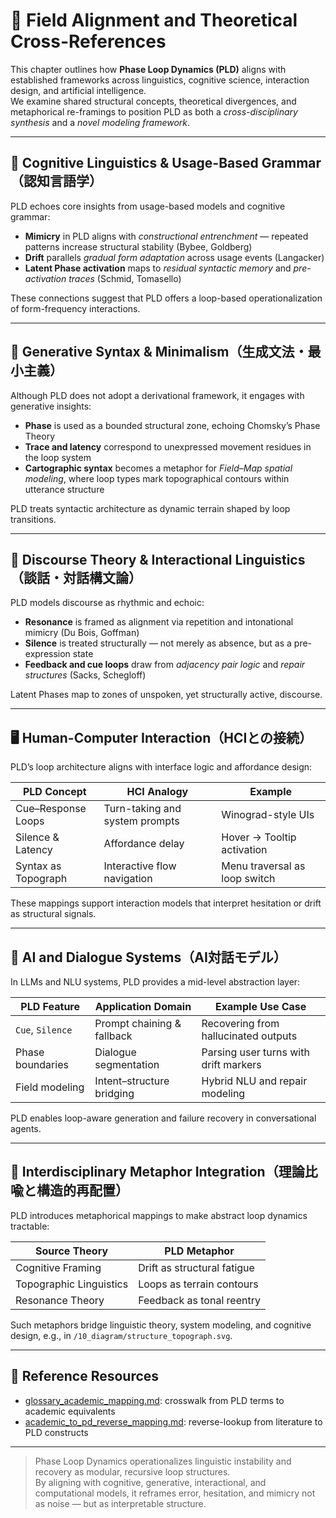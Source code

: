# 📘 Field Alignment and Theoretical Cross-References

This chapter outlines how **Phase Loop Dynamics (PLD)** aligns with established frameworks across linguistics, cognitive science, interaction design, and artificial intelligence.  
We examine shared structural concepts, theoretical divergences, and metaphorical re-framings to position PLD as both a *cross-disciplinary synthesis* and a *novel modeling framework*.

---

## 🧠 Cognitive Linguistics & Usage-Based Grammar（認知言語学）

PLD echoes core insights from usage-based models and cognitive grammar:

- **Mimicry** in PLD aligns with *constructional entrenchment* — repeated patterns increase structural stability (Bybee, Goldberg)  
- **Drift** parallels *gradual form adaptation* across usage events (Langacker)  
- **Latent Phase activation** maps to *residual syntactic memory* and *pre-activation traces* (Schmid, Tomasello)  

These connections suggest that PLD offers a loop-based operationalization of form-frequency interactions.

---

## 🧬 Generative Syntax & Minimalism（生成文法・最小主義）

Although PLD does not adopt a derivational framework, it engages with generative insights:

- **Phase** is used as a bounded structural zone, echoing Chomsky’s Phase Theory  
- **Trace and latency** correspond to unexpressed movement residues in the loop system  
- **Cartographic syntax** becomes a metaphor for *Field–Map spatial modeling*, where loop types mark topographical contours within utterance structure  

PLD treats syntactic architecture as dynamic terrain shaped by loop transitions.

---

## 💬 Discourse Theory & Interactional Linguistics（談話・対話構文論）

PLD models discourse as rhythmic and echoic:

- **Resonance** is framed as alignment via repetition and intonational mimicry (Du Bois, Goffman)  
- **Silence** is treated structurally — not merely as absence, but as a pre-expression state  
- **Feedback and cue loops** draw from *adjacency pair logic* and *repair structures* (Sacks, Schegloff)  

Latent Phases map to zones of unspoken, yet structurally active, discourse.

---

## 🖥 Human-Computer Interaction（HCIとの接続）

PLD’s loop architecture aligns with interface logic and affordance design:

| PLD Concept          | HCI Analogy                    | Example                        |
|----------------------|----------------------------------|--------------------------------|
| Cue–Response Loops   | Turn-taking and system prompts  | Winograd-style UIs             |
| Silence & Latency    | Affordance delay                | Hover → Tooltip activation     |
| Syntax as Topograph  | Interactive flow navigation     | Menu traversal as loop switch  |

These mappings support interaction models that interpret hesitation or drift as structural signals.

---

## 🤖 AI and Dialogue Systems（AI対話モデル）

In LLMs and NLU systems, PLD provides a mid-level abstraction layer:

| PLD Feature        | Application Domain            | Example Use Case                      |
|--------------------|-------------------------------|----------------------------------------|
| `Cue`, `Silence`   | Prompt chaining & fallback    | Recovering from hallucinated outputs   |
| Phase boundaries   | Dialogue segmentation         | Parsing user turns with drift markers  |
| Field modeling     | Intent–structure bridging     | Hybrid NLU and repair modeling         |

PLD enables loop-aware generation and failure recovery in conversational agents.

---

## 🧩 Interdisciplinary Metaphor Integration（理論比喩と構造的再配置）

PLD introduces metaphorical mappings to make abstract loop dynamics tractable:

| Source Theory             | PLD Metaphor                    |
|---------------------------|----------------------------------|
| Cognitive Framing         | Drift as structural fatigue      |
| Topographic Linguistics   | Loops as terrain contours        |
| Resonance Theory          | Feedback as tonal reentry        |

Such metaphors bridge linguistic theory, system modeling, and cognitive design, e.g., in `/10_diagram/structure_topograph.svg`.

---

## 📎 Reference Resources

- [glossary_academic_mapping.md](./glossary_academic_mapping.md): crosswalk from PLD terms to academic equivalents  
- [academic_to_pd_reverse_mapping.md](./glossary/academic_to_pd_reverse_mapping.md): reverse-lookup from literature to PLD constructs  

---

> Phase Loop Dynamics operationalizes linguistic instability and recovery as modular, recursive loop structures.  
> By aligning with cognitive, generative, interactional, and computational models, it reframes error, hesitation, and mimicry not as noise — but as interpretable structure.

